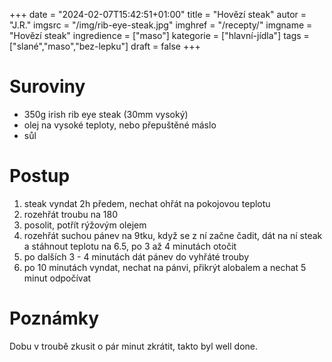 
+++
date = "2024-02-07T15:42:51+01:00"
title = "Hovězí steak"
autor = "J.R."
imgsrc = "/img/rib-eye-steak.jpg"
imghref = "/recepty/"
imgname = "Hovězí steak"
ingredience = ["maso"]
kategorie = ["hlavní-jídla"]
tags = ["slané","maso","bez-lepku"]
draft = false
+++


# Suroviny
- 350g irish rib eye steak  (30mm vysoký)
- olej na vysoké teploty, nebo přepuštěné máslo
- sůl

# Postup
1. steak vyndat 2h předem, nechat ohřát na pokojovou teplotu
2. rozehřát troubu na 180 
3. posolit, potřít rýžovým olejem
4. rozehřát suchou pánev na 9tku, když se z ní začne čadit, dát na ní steak a stáhnout teplotu na 6.5,
 po 3 až 4 minutách otočit
5. po dalších 3 - 4 minutách dát pánev do vyhřáté trouby
6. po 10 minutách vyndat, nechat na pánvi, přikrýt alobalem a nechat 5 minut odpočívat



# Poznámky
Dobu v troubě zkusit o pár minut zkrátit, takto byl well done.

<!-- --> 